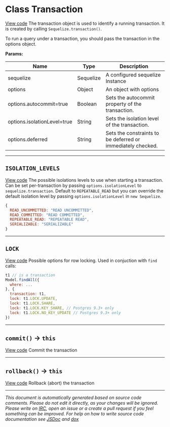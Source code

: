 <a name="transaction"></a>
# Class Transaction
[View code](https://github.com/sequelize/sequelize/blob/8cacc120955e369f681e589f78b986bf8dc36463/lib/transaction.js#L18)
The transaction object is used to identify a running transaction. It is created by calling `Sequelize.transaction()`.

To run a query under a transaction, you should pass the transaction in the options object.

**Params:**

| Name | Type | Description |
| ---- | ---- | ----------- |
| sequelize | Sequelize | A configured sequelize Instance |
| options | Object | An object with options |
| options.autocommit=true | Boolean | Sets the autocommit property of the transaction. |
| options.isolationLevel=true | String | Sets the isolation level of the transaction. |
| options.deferred | String | Sets the constraints to be deferred or immediately checked. |


***

<a name="isolation_levels"></a>
## `ISOLATION_LEVELS`
[View code](https://github.com/sequelize/sequelize/blob/8cacc120955e369f681e589f78b986bf8dc36463/lib/transaction.js#L53)
The possible isolations levels to use when starting a transaction.
Can be set per-transaction by passing `options.isolationLevel` to `sequelize.transaction`.
Default to `REPEATABLE_READ` but you can override the default isolation level by passing `options.isolationLevel` in `new Sequelize`.

```js
{
  READ_UNCOMMITTED: "READ UNCOMMITTED",
  READ_COMMITTED: "READ COMMITTED",
  REPEATABLE_READ: "REPEATABLE READ",
  SERIALIZABLE: "SERIALIZABLE"
}
```


***

<a name="lock"></a>
## `LOCK`
[View code](https://github.com/sequelize/sequelize/blob/8cacc120955e369f681e589f78b986bf8dc36463/lib/transaction.js#L77)
Possible options for row locking. Used in conjuction with `find` calls:

```js
t1 // is a transaction
Model.findAll({
  where: ...
}, {
  transaction: t1,
  lock: t1.LOCK.UPDATE,
  lock: t1.LOCK.SHARE,
  lock: t1.LOCK.KEY_SHARE, // Postgres 9.3+ only
  lock: t1.LOCK.NO_KEY_UPDATE // Postgres 9.3+ only
})
```

***

<a name="commit"></a>
## `commit()` -> `this`
[View code](https://github.com/sequelize/sequelize/blob/8cacc120955e369f681e589f78b986bf8dc36463/lib/transaction.js#L89)
Commit the transaction


***

<a name="rollback"></a>
## `rollback()` -> `this`
[View code](https://github.com/sequelize/sequelize/blob/8cacc120955e369f681e589f78b986bf8dc36463/lib/transaction.js#L110)
Rollback (abort) the transaction


***

_This document is automatically generated based on source code comments. Please do not edit it directly, as your changes will be ignored. Please write on <a href="irc://irc.freenode.net/#sequelizejs">IRC</a>, open an issue or a create a pull request if you feel something can be improved. For help on how to write source code documentation see [JSDoc](http://usejsdoc.org) and [dox](https://github.com/tj/dox)_